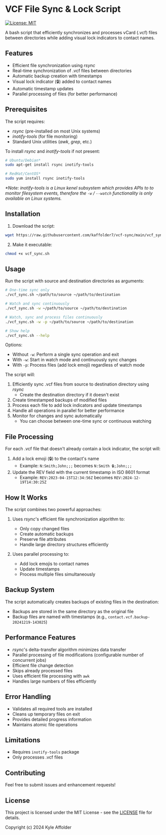# VCF File Sync & Lock Script

[![License: MIT](https://img.shields.io/badge/License-MIT-yellow.svg)](https://opensource.org/licenses/MIT)

A bash script that efficiently synchronizes and processes vCard (.vcf) files between directories while adding visual lock indicators to contact names.

## Features

- Efficient file synchronization using _rsync_
- Real-time synchronization of .vcf files between directories
- Automatic backup creation with timestamps
- Visual lock indicator (🔒) added to contact names
- Automatic timestamp updates
- Parallel processing of files (for better performance)

## Prerequisites

The script requires:

- _rsync_ (pre-installed on most Unix systems)
- _inotify-tools_ (for file monitoring)
- Standard Unix utilities (_awk_, _grep_, etc.)

To install _rsync_ and _inotify-tools_ if not present:

```bash
# Ubuntu/Debian*
sudo apt-get install rsync inotify-tools

# RedHat/CentOS*
sudo yum install rsync inotify-tools
```
_*Note: inotify-tools is a Linux kenel subsystem which provides APIs to to monitor filesystem events, therefore the `-w` / `--watch` functionality is only available on Linux systems._

## Installation

1. Download the script:
```bash
wget https://raw.githubusercontent.com/kaffolder7/vcf-sync/main/vcf_sync.sh
```

2. Make it executable:
```bash
chmod +x vcf_sync.sh
```

## Usage

Run the script with source and destination directories as arguments:

```bash
# One-time sync only
./vcf_sync.sh ~/path/to/source ~/path/to/destination

# Watch and sync continuously
./vcf_sync.sh -w ~/path/to/source ~/path/to/destination

# Watch, sync and process files continuously
./vcf_sync.sh -w -p ~/path/to/source ~/path/to/destination

# Show help
./vcf_sync.sh --help
```

Options:
- Without `-w`: Perform a single sync operation and exit
- With `-w`: Start in watch mode and continuously sync changes
- With `-p`: Process files (add lock emoji) regardless of watch mode

The script will:
1. Efficiently sync .vcf files from source to destination directory using _rsync_
      - Create the destination directory if it doesn't exist
2. Create timestamped backups of modified files
3. Process each file to add lock indicators and update timestamps
4. Handle all operations in parallel for better performance
5. Monitor for changes and sync automatically
      - You can choose between one-time sync or continuous watching

## File Processing

For each .vcf file that doesn't already contain a lock indicator, the script will:

1. Add a lock emoji (🔒) to the contact's name
   - Example: `N:Smith;John;;;` becomes `N:Smith 🔒;John;;;`
2. Update the REV field with the current timestamp in ISO 8601 format
   - Example: `REV:2023-04-15T12:34:56Z` becomes `REV:2024-12-19T14:30:25Z`

## How It Works

The script combines two powerful approaches:
1. Uses _rsync_'s efficient file synchronization algorithm to:
      - Only copy changed files
      - Create automatic backups
      - Preserve file attributes
      - Handle large directory structures efficiently

2. Uses parallel processing to:
      - Add lock emojis to contact names
      - Update timestamps
      - Process multiple files simultaneously

## Backup System

The script automatically creates backups of existing files in the destination:
- Backups are stored in the same directory as the original file
- Backup files are named with timestamps (e.g., `contact.vcf.backup-20241219-143025`)

## Performance Features

- _rsync_'s delta-transfer algorithm minimizes data transfer
- Parallel processing of file modifications (configurable number of concurrent jobs)
- Efficient file change detection
- Skips already processed files
- Uses efficient file processing with `awk`
- Handles large numbers of files efficiently

## Error Handling

- Validates all required tools are installed
- Cleans up temporary files on exit
- Provides detailed progress information
- Maintains atomic file operations

## Limitations

- Requires `inotify-tools` package
- Only processes .vcf files

## Contributing

Feel free to submit issues and enhancement requests!

## License

This project is licensed under the MIT License - see the [LICENSE](LICENSE) file for details.

Copyright (c) 2024 Kyle Affolder